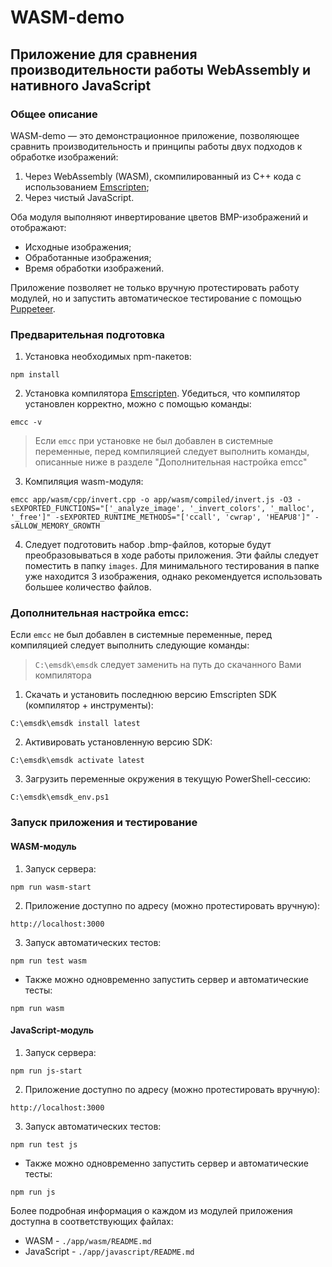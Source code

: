 # WASM-demo

## Приложение для сравнения производительности работы WebAssembly и нативного JavaScript


### Общее описание

WASM-demo — это демонстрационное приложение, позволяющее сравнить производительность и принципы работы двух подходов к обработке изображений:

1. Через WebAssembly (WASM), скомпилированный из C++ кода с использованием [Emscripten](https://emscripten.org/);
2. Через чистый JavaScript.

Оба модуля выполняют инвертирование цветов BMP-изображений и отображают:

* Исходные изображения;
* Обработанные изображения;
* Время обработки изображений.

Приложение позволяет не только вручную протестировать работу модулей, но и запустить автоматическое тестирование c помощью [Puppeteer](https://pptr.dev/).

### Предварительная подготовка
1. Установка необходимых npm-пакетов:
```
npm install
```
2. Установка компилятора [Emscripten](https://emscripten.org/). Убедиться, что компилятор установлен корректно, можно с помощью команды:
```
emcc -v
```
> Если `emcc` при установке не был добавлен в системные переменные, перед компиляцией следует выполнить команды, описанные ниже в разделе "Дополнительная настройка emcc"
3. Компиляция wasm-модуля:
```
emcc app/wasm/cpp/invert.cpp -o app/wasm/compiled/invert.js -O3 -sEXPORTED_FUNCTIONS="['_analyze_image', '_invert_colors', '_malloc', '_free']" -sEXPORTED_RUNTIME_METHODS="['ccall', 'cwrap', 'HEAPU8']" -sALLOW_MEMORY_GROWTH
```
4. Следует подготовить набор .bmp-файлов, которые будут преобразовываться в ходе работы приложения. Эти файлы следует поместить в папку `images`. Для минимального тестирования в папке уже находится 3 изображения, однако рекомендуется использовать большее количество файлов.

### Дополнительная настройка emcc: 

Если `emcc` не был добавлен в системные переменные, перед компиляцией следует выполнить следующие команды:

> `C:\emsdk\emsdk` следует заменить на путь до скачанного Вами компилятора

1. Скачать и установить последнюю версию Emscripten SDK (компилятор + инструменты):
```
C:\emsdk\emsdk install latest
```
2. Активировать установленную версию SDK:
```
C:\emsdk\emsdk activate latest
```
3. Загрузить переменные окружения в текущую PowerShell-сессию:
```
C:\emsdk\emsdk_env.ps1
```

### Запуск приложения и тестирование

#### WASM-модуль

1. Запуск сервера:
```
npm run wasm-start
```
2. Приложение доступно по адресу (можно протестировать вручную):
```
http://localhost:3000
```
3. Запуск автоматических тестов:
```
npm run test wasm
```

* Также можно одновременно запустить сервер и автоматические тесты:
```
npm run wasm
```

#### JavaScript-модуль

1. Запуск сервера:
```
npm run js-start
```
2. Приложение доступно по адресу (можно протестировать вручную):
```
http://localhost:3000
```
3. Запуск автоматических тестов:
```
npm run test js
```

* Также можно одновременно запустить сервер и автоматические тесты:
```
npm run js
```

Более подробная информация о каждом из модулей приложения доступна в соответствующих файлах:

* WASM - `./app/wasm/README.md`
* JavaScript - `./app/javascript/README.md`